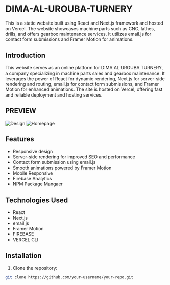 # DIMA-AL-UROUBA-TURNERY

This is a static website built using React and Next.js framework and hosted on Vercel. The website showcases machine parts such as CNC, lathes, drills, and offers gearbox maintenance services. It utilizes email.js for contact form submissions and Framer Motion for animations.

## Introduction

This website serves as an online platform for DIMA AL UROUBA TURNERY, a company specializing in machine parts sales and gearbox maintenance. It leverages the power of React for dynamic rendering, Next.js for server-side rendering and routing, email.js for contact form submissions, and Framer Motion for enhanced animations. The site is hosted on Vercel, offering fast and reliable deployment and hosting services.

## PREVIEW
![Design](https://i.imgur.com/Jy1TFjS.jpg)
![Homepage](https://i.imgur.com/u5ZBfgW.png)

## Features

- Responsive design
- Server-side rendering for improved SEO and performance
- Contact form submission using email.js
- Smooth animations powered by Framer Motion
- Mobile Responsive
- Firebase Analytics 
- NPM Package Mangaer 

## Technologies Used

- React
- Next.js
- email.js
- Framer Motion
- FIREBASE 
- VERCEL CLI

## Installation

1. Clone the repository:

```bash
git clone https://github.com/your-username/your-repo.git
